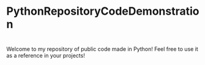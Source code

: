 # PythonRepositoryCodeDemonstration
#
Welcome to my repository of public code made in Python! Feel free to use it as a reference in your projects!

